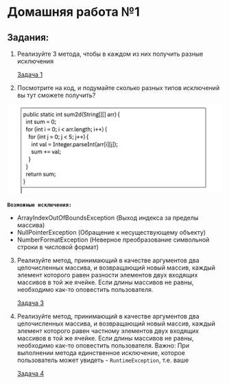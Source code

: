 # Домашняя работа №1

## Задания:

1. Реализуйте 3 метода, чтобы в каждом из них получить разные исключения

    [Задача 1](https://github.com/MikhailAkulov/Exceptions_home_works/blob/main/Home_work_1/Task001.java)

2. Посмотрите на код, и подумайте сколько разных типов исключений вы тут сможете получить?

![код_дз_1](Task2_pic.png)

**`Возможные исключения:`**

* ArrayIndexOutOfВoundsException (Выход индекса за пределы массива)
* NullPointerException (Обращение к несуществующему объекту)
* NumberFormatException (Неверное преобразование символьной строки в числовой формат)

3. Реализуйте метод, принимающий в качестве аргументов два целочисленных массива, и возвращающий новый массив, каждый элемент которого равен разности элементов двух входящих массивов в той же ячейке. Если длины массивов не равны, необходимо как-то оповестить пользователя.

    [Задача 3](https://github.com/MikhailAkulov/Exceptions_home_works/blob/main/Home_work_1/Task003.java)


4. Реализуйте метод, принимающий в качестве аргументов два целочисленных массива, и возвращающий новый массив, каждый элемент которого равен частному элементов двух входящих массивов в той же ячейке. Если длины массивов не равны, необходимо как-то оповестить пользователя. Важно: При выполнении метода единственное исключение, которое пользователь может увидеть - `RuntimeException`, т.е. ваше

    [Задача 4](https://github.com/MikhailAkulov/Exceptions_home_works/blob/main/Home_work_1/Task004.java)